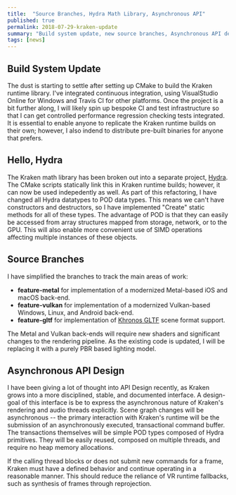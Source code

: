 ```yaml
---
title:  "Source Branches, Hydra Math Library, Asynchronous API"
published: true
permalink: 2018-07-29-kraken-update
summary: "Build system update, new source branches, Asynchronous API design"
tags: [news]
---
```


## Build System Update

The dust is starting to settle after setting up CMake to build the Kraken runtime library.  I've integrated continuous integration, using VisualStudio Online for Windows and Travis CI for other platforms.  Once the project is a bit further along, I will likely spin up bespoke CI and test infrastructure so that I can get controlled performance regression checking tests integrated.  It is essential to enable anyone to replicate the Kraken runtime builds on their own; however, I also indend to distribute pre-built binaries for anyone that prefers.

## Hello, Hydra

The Kraken math library has been broken out into a separate project, [Hydra](https://github.com/KrakenEngine/hydra).  The CMake scripts statically link this in Kraken runtime builds; however, it can now be used indepedently as well.  As part of this refactoring, I have changed all Hydra datatypes to POD data types.  This means we can't have constructors and destructors, so I have implemented "Create" static methods for all of these types.  The advantage of POD is that they can easily be accessed from array structures mapped from storage, network, or to the GPU.  This will also enable more convenient use of SIMD operations affecting multiple instances of these objects.

## Source Branches

I have simplified the branches to track the main areas of work:

* **feature-metal** for implementation of a modernized Metal-based iOS and macOS back-end.
* **feature-vulkan** for implementation of a modernized Vulkan-based Windows, Linux, and Android back-end.
* **feature-gltf** for implementation of [Khronos GLTF](https://www.khronos.org/gltf/) scene format support.

The Metal and Vulkan back-ends will require new shaders and significant changes to the rendering pipeline.  As the existing code is updated, I will be replacing it with a purely PBR based lighting model.

## Asynchronous API Design

I have been giving a lot of thought into API Design recently, as Kraken grows into a more disciplined, stable, and documented interface.  A design-goal of this interface is be to express the asynchronous nature of Kraken's rendering and audio threads explicitly.  Scene graph changes will be asynchronous -- the primary interaction with Kraken's runtime will be the submission of an asynchronously executed, transactional command buffer.  The transactions themselves will be simple POD types composed of Hydra primitives.  They will be easily reused, composed on multiple threads, and require no heap memory allocations.

If the calling thread blocks or does not submit new commands for a frame, Kraken must have a defined behavior and continue operating in a reasonable manner.  This should reduce the reliance of VR runtime fallbacks, such as synthesis of frames through reprojection.
